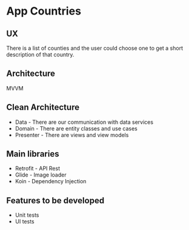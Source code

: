 # App Countries

## UX

There is a list of counties and the user could choose one to get a short description of that country.

## Architecture

MVVM

## Clean Architecture

- Data - There are our communication with data services
- Domain - There are entity classes and use cases
- Presenter - There are views and view models

## Main libraries

- Retrofit - API Rest
- Glide - Image loader
- Koin - Dependency Injection

## Features to be developed
- Unit tests
- UI tests
